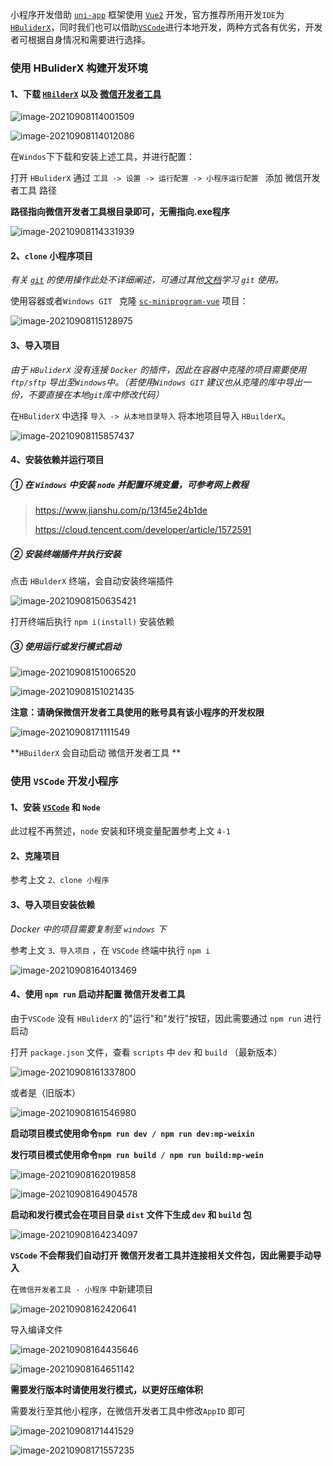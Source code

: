 小程序开发借助 [`uni-app`](https://uniapp.dcloud.io/) 框架使用 [`Vue2`](https://vuejs.org/) 开发，官方推荐所用开发`IDE`为 [`HBuliderX`](https://www.dcloud.io/hbuilderx.html?hmsr=vue-en&hmpl=&hmcu=&hmkw=&hmci=)，同时我们也可以借助[`VSCode`](https://code.visualstudio.com/)进行本地开发，两种方式各有优劣，开发者可根据自身情况和需要进行选择。

### 使用 HBuliderX 构建开发环境

#### 1、下载 [`HBilderX`](https://www.dcloud.io/hbuilderx.html?hmsr=vue-en&hmpl=&hmcu=&hmkw=&hmci=) 以及 [微信开发者工具](https://developers.weixin.qq.com/miniprogram/dev/devtools/download.html)

![image-20210908114001509](.\typora-user-images\image-20210908114001509.png)

![image-20210908114012086](.\typora-user-images\image-20210908114012086.png)

在`Windos`下下载和安装上述工具，并进行配置：

打开 `HBuliderX` 通过 `工具 -> 设置 -> 运行配置 -> 小程序运行配置 ` 添加 微信开发者工具 路径

**路径指向微信开发者工具根目录即可，无需指向.exe程序**

![image-20210908114331939](.\typora-user-images\image-20210908114331939.png)

#### 2、`clone` 小程序项目

*有关 [`git`](https://git-scm.com/) 的使用操作此处不详细阐述，可通过其他[文档](https://workshops.otrs365.cn/web/#/109?page_id=1229)学习 `git` 使用。*

使用容器或者`Windows GIT ` 克隆  [`sc-miniprogram-vue`](https://git.otrs365.cn/service-cool-uniapp/uniapp-cool) 项目：

![image-20210908115128975](.\typora-user-images\image-20210908115128975.png)

#### 3、导入项目

*由于 `HBuliderX` 没有连接 `Docker` 的插件，因此在容器中克隆的项目需要使用 `ftp/sftp` 导出至`Windows`中。（若使用`Windows GIT` 建议也从克隆的库中导出一份，不要直接在本地`git`库中修改代码）*

在`HBuliderX` 中选择 `导入 -> 从本地目录导入` 将本地项目导入 `HBuilderX`。

![image-20210908115857437](.\typora-user-images\image-20210908115857437.png)

#### 4、安装依赖并运行项目

##### ① 在 `Windows` 中安装 `node` 并配置环境变量，可参考网上教程

> https://www.jianshu.com/p/13f45e24b1de
>
> https://cloud.tencent.com/developer/article/1572591

##### ② 安装终端插件并执行安装

点击 `HBulderX` 终端，会自动安装终端插件

![image-20210908150635421](.\typora-user-images\image-20210908150635421.png)

打开终端后执行 `npm i(install)` 安装依赖

##### ③ 使用运行或发行模式启动

![image-20210908151006520](.\typora-user-images\image-20210908151006520.png)

![image-20210908151021435](.\typora-user-images\image-20210908151021435.png)

**注意：请确保微信开发者工具使用的账号具有该小程序的开发权限**

![image-20210908171111549](.\typora-user-images\image-20210908171111549.png)

**`HBuilderX` 会自动启动 微信开发者工具 **



### 使用 `VSCode` 开发小程序

#### 1、安装 [`VSCode`](https://code.visualstudio.com/) 和 `Node` 

此过程不再赘述，`node` 安装和环境变量配置参考上文 `4-1`

#### 2、克隆项目

参考上文 `2、clone 小程序`

#### 3、导入项目安装依赖

*Docker  中的项目需要复制至 `windows` 下*

参考上文 `3、导入项目` ，在 `VSCode` 终端中执行 `npm i`

![image-20210908164013469](.\typora-user-images\image-20210908164013469.png)

#### 4、使用 `npm run` 启动并配置 微信开发者工具

由于`VSCode` 没有 `HBuliderX` 的"运行"和"发行"按钮，因此需要通过 `npm run` 进行启动

打开 `package.json` 文件，查看 `scripts` 中 `dev` 和 `build`  （最新版本）

![image-20210908161337800](.\typora-user-images\image-20210908161337800.png)

或者是（旧版本）

![image-20210908161546980](.\typora-user-images\image-20210908161546980.png)

**启动项目模式使用命令`npm run dev / npm run dev:mp-weixin`**

**发行项目模式使用命令`npm run build / npm run build:mp-wein`**

![image-20210908162019858](.\typora-user-images\image-20210908162019858.png)

![image-20210908164904578](.\typora-user-images\image-20210908164904578.png)

**启动和发行模式会在项目目录 `dist` 文件下生成 `dev` 和 `build` 包** 

![image-20210908164234097](.\typora-user-images\image-20210908164234097.png)

**`VSCode` 不会帮我们自动打开 微信开发者工具并连接相关文件包，因此需要手动导入**

在`微信开发者工具 - 小程序` 中新建项目

![image-20210908162420641](.\typora-user-images\image-20210908162420641.png)

导入编译文件

![image-20210908164435646](.\typora-user-images\image-20210908164435646.png)

![image-20210908164651142](.\typora-user-images\image-20210908164651142.png)

**需要发行版本时请使用发行模式，以更好压缩体积**

需要发行至其他小程序，在微信开发者工具中修改`AppID` 即可

![image-20210908171441529](.\typora-user-images\image-20210908171441529.png)

![image-20210908171557235](.\typora-user-images\image-20210908171557235.png)




